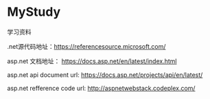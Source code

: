 # MyStudy
学习资料

.net源代码地址：https://referencesource.microsoft.com/

asp.net 文档地址： https://docs.asp.net/en/latest/index.html

asp.net api document url: https://docs.asp.net/projects/api/en/latest/

asp.net refference code url: http://aspnetwebstack.codeplex.com/



